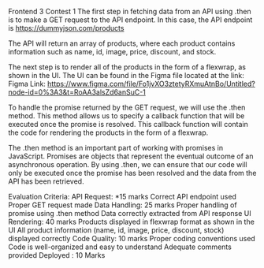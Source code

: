 Frontend 3 Contest 1
The first step in fetching data from an API using .then is to make a GET request to the API endpoint. In this case, the API endpoint is https://dummyjson.com/products

The API will return an array of products, where each product contains information such as name, id, image, price, discount, and stock.

The next step is to render all of the products in the form of a flexwrap, as shown in the UI. The UI can be found in the Figma file located at the link: Figma Link: https://www.figma.com/file/Fo1jvXO3ztetyRXmuAtnBo/Untitled?node-id=0%3A3&t=RoAA3alsZd6anSuC-1

To handle the promise returned by the GET request, we will use the .then method. This method allows us to specify a callback function that will be executed once the promise is resolved. This callback function will contain the code for rendering the products in the form of a flexwrap.

The .then method is an important part of working with promises in JavaScript. Promises are objects that represent the eventual outcome of an asynchronous operation. By using .then, we can ensure that our code will only be executed once the promise has been resolved and the data from the API has been retrieved.


Evaluation Criteria:
API Request: *15 marks
Correct API endpoint used
Proper GET request made
Data Handling: 25 marks
Proper handling of promise using .then method
Data correctly extracted from API response
UI Rendering: 40 marks
Products displayed in flexwrap format as shown in the UI
All product information (name, id, image, price, discount, stock) displayed correctly
Code Quality: 10 marks
Proper coding conventions used
Code is well-organized and easy to understand
Adequate comments provided
Deployed : 10 Marks